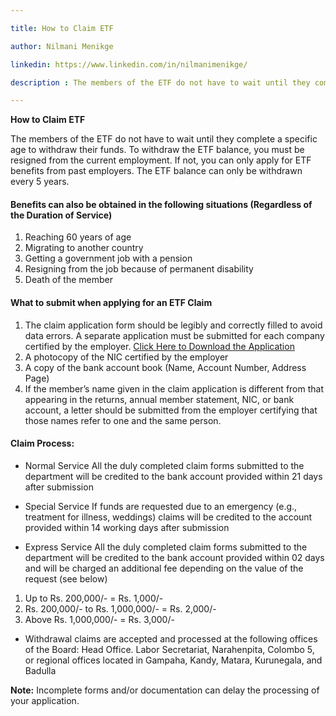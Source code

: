 ```yaml
---

title: How to Claim ETF 

author: Nilmani Menikge

linkedin: https://www.linkedin.com/in/nilmanimenikge/

description : The members of the ETF do not have to wait until they complete a specific age to withdraw their funds. To withdraw the ETF balance, you must be resigned from the current employment. If not, you can only apply for ETF benefits from past employers. The ETF balance can only be withdrawn every 5 years.

---
```


**How to Claim ETF**

The members of the ETF do not have to wait until they complete a specific age to withdraw their funds. To withdraw the ETF balance, you must be resigned from the current employment. If not, you can only apply for ETF benefits from past employers. The ETF balance can only be withdrawn every 5 years.

#### **Benefits can also be obtained in the following situations (Regardless of the Duration of Service)**

1.	Reaching 60 years of age
1.	Migrating to another country
1.	Getting a government job with a pension
1.	Resigning from the job because of permanent disability
1.	Death of the member

#### **What to submit when applying for an ETF Claim**

1.	The claim application form should be legibly and correctly filled to avoid data errors. A separate application must be submitted for each company certified by the employer.  [Click Here to Download the Application](http://www.etfb.lk/pdf/ClaimApplicationFormVI.pdf?fbclid=IwAR0Yq5XeF2nj9itCdleI3QLrUGyDzeI9v24bbmUMmzciEgBWgnop6YV5ufY)
1.	A photocopy of the NIC certified by the employer
1.	A copy of the bank account book (Name, Account Number, Address Page)
1.	If the member’s name given in the claim application is different from that appearing in the returns, annual member statement, NIC, or bank account, a letter should be submitted from the employer certifying that those names refer to one and the same person.

#### **Claim Process:**

- Normal Service
All the duly completed claim forms submitted to the department will be credited to the bank account provided within 21 days after submission

- Special Service
If funds are requested due to an emergency (e.g., treatment for illness, weddings) claims will be credited to the account provided within 14 working days after submission

- Express Service
All the duly completed claim forms submitted to the department will be credited to the bank account provided within 02 days and will be charged an additional fee depending on the value of the request  (see below)
1.	Up to Rs. 200,000/- = Rs. 1,000/-
2.	Rs. 200,000/- to Rs. 1,000,000/- = Rs. 2,000/-
3.	Above Rs. 1,000,000/- = Rs. 3,000/-

- Withdrawal claims are accepted and processed at the following offices of the Board:
Head Office. Labor Secretariat, Narahenpita, Colombo 5, or regional offices located in Gampaha, Kandy, Matara, Kurunegala, and Badulla 

**Note:** Incomplete forms and/or documentation can delay the processing of your application.